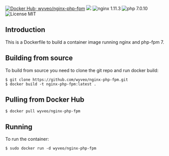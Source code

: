 [![Docker Hub; wyveo/nginx-php-fpm](https://img.shields.io/badge/docker%20hub-wyveo%2Fnginx--php--fpm-blue.svg)](https://hub.docker.com/r/wyveo/nginx-php-fpm/) [![](https://images.microbadger.com/badges/image/wyveo/nginx-php-fpm.svg)](http://microbadger.com/images/wyveo/nginx-php-fpm "Get your own image badge on microbadger.com") ![nginx 1.11.3](https://img.shields.io/badge/nginx-1.11.3-brightgreen.svg) ![php 7.0.10](https://img.shields.io/badge/php--fpm-7.0.10-blue.svg) ![License MIT](https://img.shields.io/badge/license-MIT-blue.svg)
## Introduction
This is a Dockerfile to build a container image running nginx and php-fpm 7.
## Building from source
To build from source you need to clone the git repo and run docker build:
```
$ git clone https://github.com/wyveo/nginx-php-fpm.git
$ docker build -t nginx-php-fpm:latest .
```

## Pulling from Docker Hub
```
$ docker pull wyveo/nginx-php-fpm
```

## Running
To run the container:
```
$ sudo docker run -d wyveo/nginx-php-fpm
```
